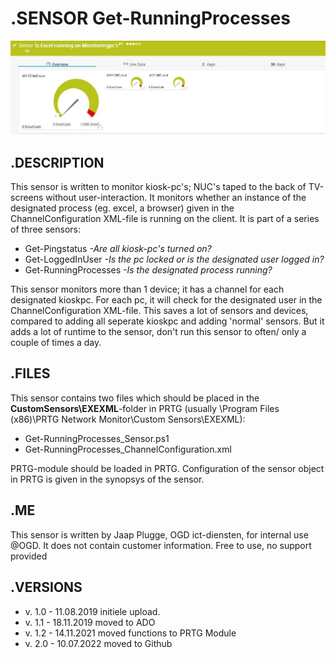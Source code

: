 # **.SENSOR** Get-RunningProcesses

![Screenshot header](https://github.com/jaapplugge/PRTG/blob/main/Sensors/Get-RunningProcesses/Screenshot_01.JPG)

## **.DESCRIPTION**

This sensor is written to monitor kiosk-pc's; NUC's taped to the back of TV-screens without user-interaction.
It monitors whether an instance of the designated process (eg. excel, a browser) given in the ChannelConfiguration
XML-file is running on the client.
It is part of a series of three sensors:

* Get-Pingstatus *-Are all kiosk-pc's turned on?*
* Get-LoggedInUser *-Is the pc locked or is the designated user logged in?*
* Get-RunningProcesses *-Is the designated process running?*

This sensor monitors more than 1 device; it has a channel for each designated kioskpc. For each pc, it will
check for the designated user in the ChannelConfiguration XML-file. This saves a lot of sensors and devices,
compared to adding all seperate kioskpc and adding 'normal' sensors. But it adds a lot of runtime to the sensor,
don't run this sensor to often/ only a couple of times a day.

## **.FILES**

This sensor contains two files which should be placed in the **CustomSensors\EXEXML**-folder
in PRTG (usually \Program Files (x86)\PRTG Network Monitor\Custom Sensors\EXEXML):

* Get-RunningProcesses_Sensor.ps1
* Get-RunningProcesses_ChannelConfiguration.xml

PRTG-module should be loaded in PRTG.
Configuration of the sensor object in PRTG is given in the synopsys of the sensor.

## **.ME**

This sensor is written by Jaap Plugge, OGD ict-diensten, for internal use @OGD.
It does not contain customer information. Free to use, no support provided

## **.VERSIONS**

* v. 1.0 - 11.08.2019 initiele upload.
* v. 1.1 - 18.11.2019 moved to ADO
* v. 1.2 - 14.11.2021 moved functions to PRTG Module
* v. 2.0 - 10.07.2022 moved to Github
